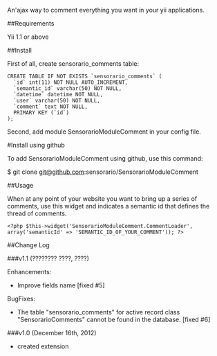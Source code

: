 An'ajax way to comment everything you want in your yii applications.

##Requirements

Yii 1.1 or above

##Install

First of all, create sensorario_comments table:

    CREATE TABLE IF NOT EXISTS `sensorario_comments` (
      `id` int(11) NOT NULL AUTO_INCREMENT,
      `semantic_id` varchar(50) NOT NULL,
      `datetime` datetime NOT NULL,
      `user` varchar(50) NOT NULL,
      `comment` text NOT NULL,
      PRIMARY KEY (`id`)
    );

Second, add module SensorarioModuleComment in your config file.

#Install using github

To add SensorarioModuleComment using github, use this command:

$ git clone git@github.com:sensorario/SensorarioModuleComment

##Usage

When at any point of your website you want to bring up a series of comments, use this widget and indicates a semantic id that defines the thread of comments.

    <?php $this->widget('SensorarioModuleComment.CommentLoader', array('semanticId' => 'SEMANTIC_ID_OF_YOUR_COMMENT')); ?>

##Change Log

###v1.1 (???????? ????, ????)

Enhancements:

 - Improve fields name [fixed #5]

BugFixes:

 - The table "sensorario_comments" for active record class "SensorarioComments" cannot be found in the database. [fixed #6]

###v1.0 (December 16th, 2012) 

 - created extension